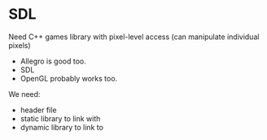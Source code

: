 # SDL

Need C++ games library with pixel-level access (can manipulate individual pixels)
- Allegro is good too.
- SDL
- OpenGL probably works too.


We need: 
- header file
- static library to link with
- dynamic library to link to


